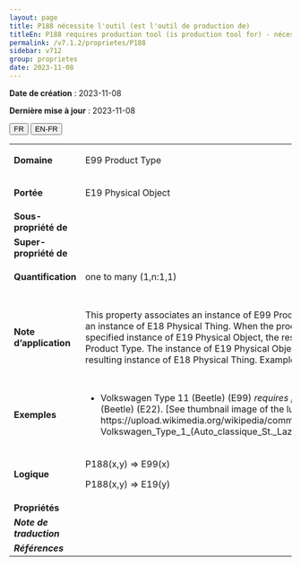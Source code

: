 ```yaml
---
layout: page
title: P188 nécessite l'outil (est l'outil de production de)
titleEn: P188 requires production tool (is production tool for) - nécessite l'outil (est l'outil de production de)
permalink: /v7.1.2/proprietes/P188
sidebar: v712
group: proprietes
date: 2023-11-08
---
```


**Date de création** : 2023-11-08

**Dernière mise à jour** : 2023-11-08

<div class="lang-buttons">
 <button id="fr" class="activate">FR</button>
 <button id="en-fr">EN-FR</button>
</div>

<table>
<tbody>
<tr>
<td><strong>Domaine</strong></td>
<td class="en">
<p>E99 Product Type</p>
</td>
<td>
<p><code class="language-plaintext highlighter-rouge">E99_Modèle_de_produit</code></p>
</td>
</tr>
<tr>
<td><strong>Portée</strong></td>
<td class="en">
<p>E19 Physical Object</p>
</td>
<td>
<p><code class="language-plaintext highlighter-rouge">E19_Objet_matériel</code></p>
</td>
</tr>
<tr>
<td><strong>Sous-propriété de</strong></td>
<td class="en">
</td>
<td>
</td>
</tr>
<tr>
<td><strong>Super-propriété de</strong></td>
<td class="en">
</td>
<td>
</td>
</tr>
<tr>
<td><strong>Quantification</strong></td>
<td class="en">
<p>one to many (1,n:1,1)</p>
</td>
<td>
<p>un à plusieurs (1,n:1,1)</p>
</td>
</tr>
<tr>
<td><strong>Note d’application</strong></td>
<td class="en">
<p>This property associates an instance of E99 Product Type with an instance of E19 Physical Object that is needed for the production of an instance of E18 Physical Thing. When the process of production is correctly executed in accordance with the plan and using the specified instance of E19 Physical Object, the resulting instance of E18 Physical Thing is considered an exemplar of this instance of E99 Product Type. The instance of E19 Physical Object may bear distinct features that are transformed into characteristic features of the resulting instance of E18 Physical Thing. Examples include models and moulds.</p>
</td>
<td>
<p>Cette propriété associe une instance de <code class="language-plaintext highlighter-rouge">E99_Modèle_de_produit</code> à une instance de <code class="language-plaintext highlighter-rouge">E19_Objet_matériel</code> nécessaire à la production d'une instance de <code class="language-plaintext highlighter-rouge">E18_Chose_matérielle</code>. Lorsque le processus de production est exécuté adéquatement – conformément au plan et en utilisant l'instance indiquée de <code class="language-plaintext highlighter-rouge">E19_Objet_matériel</code> – l'instance de <code class="language-plaintext highlighter-rouge">E18_Chose_matérielle</code> qui en résulte est considérée comme des exemples de cette instance de <code class="language-plaintext highlighter-rouge">E99_Modèle_de_produit</code>. Cette instance de <code class="language-plaintext highlighter-rouge">E19_Objet_matériel</code> peut avoir des caractéristiques distinctes qui sont transformées en caractéristiques typiques de l'instance résultante de <code class="language-plaintext highlighter-rouge">E18_Chose_matérielle</code>, comme c'est le cas de modèles ou de moules. </p>
</td>
</tr>
<tr>
<td><strong>Exemples</strong></td>
<td class="en">
<ul>
<li><p>Volkswagen Type 11 (Beetle) (E99) <em>requires production tool</em> the luggage compartment lid mould for the Volkswagen Type 11 (Beetle) (E22). [See thumbnail image of the luggage compartment lid: https://upload.wikimedia.org/wikipedia/commons/thumb/b/b5/Volkswagen_Type_1_(Auto_classique_St._Lazare_%2710).jpg/220px-Volkswagen_Type_1_(Auto_classique_St._Lazare_%2710).jpg)] (Rieger, 2013)</p>
</li>
</ul>
</td>
<td>
<ul>
<li><p>La Volkswagen « Type 11 (Coccinelle) » (<code class="language-plaintext highlighter-rouge">E99_Modèle_de_produit</code>) nécessite (<code class="language-plaintext highlighter-rouge">P188_nécessite_l’outil</code>) un moule pour la production de son coffre à bagages (<code class="language-plaintext highlighter-rouge">E19_Objet_matériel</code>) [voir l'image du moule (<a href="https://upload.wikimedia.org/wikipedia/commons/thumb/b/b5/Volkswagen_Type_1_(Auto_classique_St._Lazare_%2710).jpg/220px-Volkswagen_Type_1_(Auto_classique_St._Lazare_%2710).jpg"><span class="underline">https://upload.wikimedia.org/wikipedia/commons/thumb/b/b5/Volkswagen_Type_1_(Auto_classique_St._Lazare_%2710).jpg/220px-Volkswagen_Type_1_(Auto_classique_St._Lazare_%2710).jpg</span></a>)] (Rieger, 2013)</p>
</li>
</ul>
</td>
</tr>
<tr>
<td><strong>Logique</strong></td>
<td class="en">
<p>P188(x,y) ⇒ E99(x)</p>
<p>P188(x,y) ⇒ E19(y)</p>
</td>
<td>
<p>P188(x,y) ⇒ E99(x)</p>
<p>P188(x,y) ⇒ E19(y)</p>
</td>
</tr>
<tr>
<td><strong>Propriétés</strong></td>
<td class="en">
</td>
<td>
</td>
</tr>
<tr>
<td><strong><em>Note de traduction</em></strong></td>
<td colspan="2">
</td>
</tr>
<tr>
<td><strong><em>Références</em></strong></td>
<td colspan="2">
<p><em></em></p>
</td>
</tr>
</tbody>
</table>

